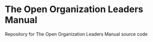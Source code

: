 # The Open Organization Leaders Manual
 Repository for The Open Organization Leaders Manual source code
